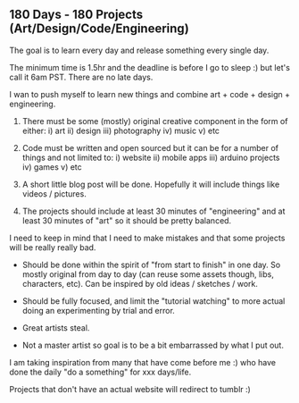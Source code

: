 

## 180 Days - 180 Projects (Art/Design/Code/Engineering)


The goal is to learn every day and release something every single day.

The minimum time is 1.5hr and the deadline is before I go to sleep :) but let's call it 6am PST. There are no late days.

I wan to push myself to learn new things and combine art + code + design + engineering.

1) There must be some (mostly) original creative component in the form of either:
  i) art ii) design iii) photography iv) music v) etc
2) Code must be written and open sourced but it can be for a number of things and not limited to: 
  i) website ii) mobile apps iii) arduino projects iv) games v) etc
3)  A short little blog post will be done. Hopefully it will include things like videos / pictures.

4) The projects should include at least 30 minutes of "engineering" and at least 30 minutes of "art" so it should be pretty balanced.

I need to keep in mind that I need to make mistakes and that some projects will be really really bad.

* Should be done within the spirit of "from start to finish" in one day. So mostly original from day to day (can reuse some assets though, libs, characters, etc). Can be inspired by old ideas / sketches / work.
* Should be fully focused, and limit the "tutorial watching" to more actual doing an experimenting by trial and error.
* Great artists steal.

* Not a master artist so goal is to be a bit embarrassed by what I put out.

I am taking inspiration from many that have come before me :)  who have done the daily "do a something" for xxx days/life.

Projects that don't have an actual website will redirect to tumblr :)






